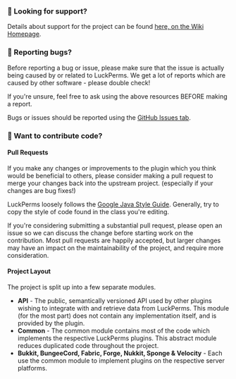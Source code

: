 ### :speech_balloon: Looking for support?

Details about support for the project can be found [here, on the Wiki Homepage](https://luckperms.net/wiki/Home#support).

### :bug: Reporting bugs?

Before reporting a bug or issue, please make sure that the issue is actually being caused by or related to LuckPerms. We get a lot of reports which are caused by other software - please double check!

If you're unsure, feel free to ask using the above resources BEFORE making a report.

Bugs or issues should be reported using the [GitHub Issues tab](https://github.com/lucko/LuckPerms/issues).

### :pencil: Want to contribute code?
#### Pull Requests
If you make any changes or improvements to the plugin which you think would be beneficial to others, please consider making a pull request to merge your changes back into the upstream project. (especially if your changes are bug fixes!)

LuckPerms loosely follows the [Google Java Style Guide](https://google.github.io/styleguide/javaguide.html). Generally, try to copy the style of code found in the class you're editing. 

If you're considering submitting a substantial pull request, please open an issue so we can discuss the change before starting work on the contribution. Most pull requests are happily accepted, but larger changes may have an impact on the maintainability of the project, and require more consideration. 

#### Project Layout
The project is split up into a few separate modules.

* **API** - The public, semantically versioned API used by other plugins wishing to integrate with and retrieve data from LuckPerms. This module (for the most part) does not contain any implementation itself, and is provided by the plugin.
* **Common** - The common module contains most of the code which implements the respective LuckPerms plugins. This abstract module reduces duplicated code throughout the project.
* **Bukkit, BungeeCord, Fabric, Forge, Nukkit, Sponge & Velocity** - Each use the common module to implement plugins on the respective server platforms.
